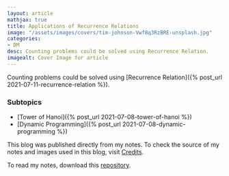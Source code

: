```yaml
---
layout: article
mathjax: true
title: Applications of Recurrence Relations
image: "/assets/images/covers/tim-johnson-Vwf8q3RzBRE-unsplash.jpg"
categories:
- DM
desc: Counting problems could be solved using Recurrence Relation. 
imagealt: Cover Image for article
---
```


Counting problems could be solved using [Recurrence Relation]({% post_url 2021-07-11-recurrence-relation %}).

### Subtopics
- [Tower of Hanoi]({% post_url 2021-07-08-tower-of-hanoi %})
- [Dynamic Programming]({% post_url 2021-07-08-dynamic-programming %})

This blog was published directly from my notes.
To check the source of my notes and images used in this blog, visit <a href="/credits.html" target="_blank">Credits</a>.

To read my notes, download this <a href="https://github.com/bovem/CS" target="blank">repository</a>.